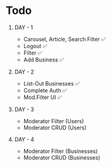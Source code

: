 # Todo

1. DAY - 1

    - Carousel, Article, Search Filter ✅
    - Logout ✅
    - Filter ✅
    - Add Business ✅

2. DAY - 2
    - List-Out Businesses ✅
    - Complete Auth ✅
    - Mod.Filter UI ✅

3. DAY - 3
    - Moderator Filter (Users)
    - Moderator CRUD (Users)

4. DAY - 4
    - Moderator Filter (Businesses)
    - Moderator CRUD (Businesses)
